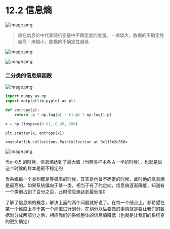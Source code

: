# 12.2 信息熵

![image.png](https://upload-images.jianshu.io/upload_images/7220971-29e75c6772c29ad8.png?imageMogr2/auto-orient/strip%7CimageView2/2/w/1240)

> 熵在信息论中代表随机变量中不确定度的度量。
    - 熵越大，数据的不确定性越高
    - 熵越小，数据的不确定性越低
    
![image.png](https://upload-images.jianshu.io/upload_images/7220971-01adc0662653bc84.png?imageMogr2/auto-orient/strip%7CimageView2/2/w/1240)

![image.png](https://upload-images.jianshu.io/upload_images/7220971-b23dfd78af5be264.png?imageMogr2/auto-orient/strip%7CimageView2/2/w/1240)

### 二分类的信息熵函数


![image.png](https://upload-images.jianshu.io/upload_images/7220971-6c0473534603274d.png?imageMogr2/auto-orient/strip%7CimageView2/2/w/1240)



```python
import numpy as np
import matplotlib.pyplot as plt
```


```python
def entropy(p):
    return -p * np.log(p) - (1-p) * np.log(1-p)
```


```python
x = np.linspace(0.01, 0.99, 200)

plt.scatter(x, entropy(x))
```




    <matplotlib.collections.PathCollection at 0x113b2e358>





![image.png](https://upload-images.jianshu.io/upload_images/7220971-d9d03e20f1a5c17e.png?imageMogr2/auto-orient/strip%7CimageView2/2/w/1240)


当x=0.5 的时候，信息熵达到了最大值（当两类样本各占一半的时候），也就是说这个时候的样本是最不稳定的

当系统每一个类别都是等概率的时候，其实是他最不确定的时候，此时他的信息熵是最高的。如果系统偏向于某一类，相当于有了约定向，信息熵逐渐降低，知道有一个类别占到了百分之百，此时信息熵达到最低值0


了解了信息熵的概念，解决上面的两个问题就好说了。在每一个结点上，都希望在某一个维度上基于某一个阈值进行划分，在划分以后要做的事情就是要让我们的数据划分成两部分之后，相应我们的系统整体的信息熵降低（也就是让我们的系统变的更加确定）